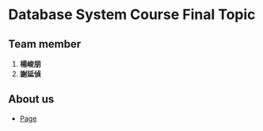 # Database System Course Final Topic

## Team member
1. **楊峻朋**
2. **謝延偵**
## About us
* [Page](https://github.com/EZ-Super/EZ-Super)
